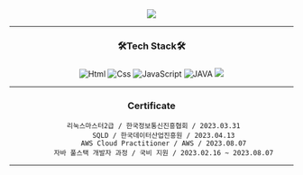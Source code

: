 
<div align="center">
<img src="https://capsule-render.vercel.app/api?type=soft&color=auto&height=200&section=header&text=LEE%20CHANGSOON&fontSize=90" />

---
 ### 🛠Tech Stack🛠  
   ### 
 ### 
 <img alt="Html" src ="https://img.shields.io/badge/HTML5-E34F26.svg?&style=for-the-badge&logo=HTML5&logoColor=white"/> 
 <img alt="Css" src ="https://img.shields.io/badge/CSS3-1572B6.svg?&style=for-the-badge&logo=CSS3&logoColor=white"/> 
 <img alt="JavaScript" src ="https://img.shields.io/badge/JavaScriipt-F7DF1E.svg?&style=for-the-badge&logo=JavaScript&logoColor=black"/> 
 <img alt="JAVA" src="https://img.shields.io/badge/Java-007396?style=for-the-badge&logo=Java&logoColor=white"/>
 <img src="https://img.shields.io/badge/springboot-6DB33F?style=for-the-badge&logo=springboot&logoColor=white">


<!-- https://github.com/kyechan99/capsule-render  <-- readme.md 꾸밀때 참조
https://shields.io/ <----- readme.md 꾸밀때 참조
https://simpleicons.org/ <----readme.md 꾸밀때 참조
 -->
 ---
### Certificate
 
     리눅스마스터2급 / 한국정보통신진흥협회 / 2023.03.31
          SQLD / 한국데이터산업진흥원 / 2023.04.13
          AWS Cloud Practitioner / AWS / 2023.08.07
          자바 풀스택 개발자 과정 / 국비 지원 / 2023.02.16 ~ 2023.08.07
---
 
 <!-- ### 제목 3 (h3)
#### 제목 4 (h4)
##### 제목 5 (h5)
###### 제목 6 (h6) -->

<!-- 이탤릭체는 *별표(asterisks)* 혹은 _언더바(underscore)_.........................................
두꺼운 글씨는 **별 두개** 혹은 __언더바 두개__ 로 표기.
취소선은 ~~물결 두개~~ 를 사용.
<u>밑줄</u>긋기.

1. 순서가 필요한 목록
1. 순서가 필요한 목록
    - 순서가 필요하지 않은 목록(서브)
    - 순서가 필요하지 않은 목록(서브)

- 순서가 필요하지 않은 목록
    - 순서가 필요하지 않은 목록(서브)
    - 순서가 필요하지 않은 목록(서브)

1. 순서가 필요한 목록
    1. 순서가 필요한 목록(서브)
    1. 순서가 필요한 목록(서브)
    1. 순서가 필요한 목록(서브)

[NAVER](https://www.naver.com)
[GOOGLE](https://www.google.com "링크 설명(title) 작성")

[GitHub][1]

문서 안에서 [참조 링크] 를 그대로 사용하는 것도 가능합니다.

[1]:https://github.com/changsoon123
[참조 링크]:https://wwww.naver.com

![대체 텍스트를 작성합니다!](https://cdn.dominos.co.kr/admin/upload/goods/20200311_x8StB1t3.jpg "그림 설명입니다")

```javascript
const $icon = document.querySelector('.icon');
```

```css
.wrapper {
    background-color: lightgray;
    height: 100vh;
    padding-top: 50px;
    font-size: 25px;
}
```

```html
<input type="text" placeholder="할 일을 입력하세요.">
```

---

***

___

|번호|이름|나이|
|---|---|---|
|1|홍길동|30세|
|2|김철수|25세|

인용문 (blockQuote)

> 남의 말이나 다른 글에서 직접 또는 간접적으로 따온 문장.
> _인용문 하나 더!_
---
> 인용문
>> 중첩된 인용문
>>> 중첩의 중첩된 인용문
>>> 중첩의 중첩된 인용문
>>> 중첩의 중첩된 인용문

<img src="https://cdn.dominos.co.kr/admin/upload/goods/20200311_x8StB1t3.jpg" arc='pic'>

<!--
**changsoon123/changsoon123** is a ✨ _special_ ✨ repository because its `README.md` (this file) appears on your GitHub profile.

Here are some ideas to get you started:

- 🔭 I’m currently working on ...
- 🌱 I’m currently learning ...
- 👯 I’m looking to collaborate on ...
- 🤔 I’m looking for help with ...
- 💬 Ask me about ...
- 📫 How to reach me: ...
- 😄 Pronouns: ...
- ⚡ Fun fact: ...
--> 
 
 </div>
